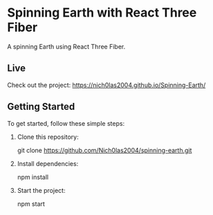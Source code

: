 # Spinning Earth with React Three Fiber

A spinning Earth using React Three Fiber.

## Live

Check out the project: https://nich0las2004.github.io/Spinning-Earth/

## Getting Started

To get started, follow these simple steps:

1. Clone this repository:

   git clone https://github.com/Nich0las2004/spinning-earth.git

2. Install dependencies:

    npm install

3. Start the project:

    npm start
